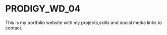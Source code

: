 # PRODIGY_WD_04
This is my portfolio website with my projects,skills and social media links to contact.
